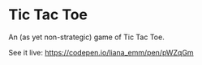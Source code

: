 # Tic Tac Toe

An (as yet non-strategic) game of Tic Tac Toe.

See it live: https://codepen.io/liana_emm/pen/pWZqGm

